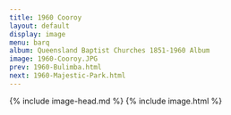 ```yaml
---
title: 1960 Cooroy
layout: default
display: image
menu: barq
album: Queensland Baptist Churches 1851-1960 Album
image: 1960-Cooroy.JPG
prev: 1960-Bulimba.html
next: 1960-Majestic-Park.html
---
```

{% include image-head.md %}
{% include image.html %}